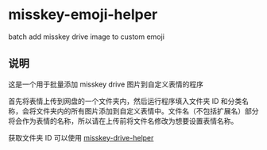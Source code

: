 # misskey-emoji-helper

batch add misskey drive image to custom emoji

## 说明

这是一个用于批量添加 misskey drive 图片到自定义表情的程序

首先将表情上传到网盘的一个文件夹内，然后运行程序填入文件夹 ID 和分类名称，会将文件夹内的所有图片添加到自定义表情中。文件名（不包括扩展名）部分将会作为表情的名称，所以请在上传前将文件名修改为想要设置表情名称。

获取文件夹 ID 可以使用 [misskey-drive-helper](https://github.com/creamlike1024/misskey-drive-helper)